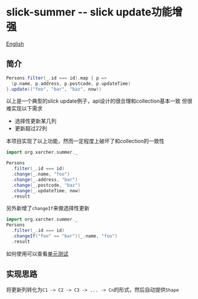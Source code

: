 # slick-summer -- slick update功能增强

[English](https://github.com/scalax/slick-summer/blob/master/README_en.md)

## 简介
```scala
Persons.filter(_.id === id).map { p =>
  (p.name, p.address, p.postcode, p.updateTime)
}.update(("foo", "bar", "baz", now))
```
以上是一个典型的slick update例子，api设计的很合理和collection基本一致
但很难实现以下需求
+ 选择性更新某几列
+ 更新超过22列

本项目实现了以上功能，然而一定程度上破坏了和collection的一致性

```scala
import org.xarcher.summer._

Persons
  .filter(_.id === id)
  .change(_.name, "foo")
  .change(_.address, "bar")
  .change(_.postcode, "baz")
  .change(_.updateTime, now)
  .result
```

另外新增了`changeIf`来做选择性更新

```scala
import org.xarcher.summer._
Persons
  .filter(_.id === id)
  .changeIf("foo" == "bar")(_.name, "foo")
  .result
```

如何使用可以查看[单元测试](https://github.com/scalax/slick-summer/blob/master/src/test/scala/org/xarcher/summer/test/DynamicUpdateTest.scala)

## 实现思路

将更新列转化为`C1 -> C2 -> C3 -> ... -> Cn`的形式，然后自动提供`Shape`
